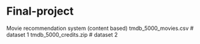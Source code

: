 # Final-project
Movie recommendation system   (content based)
tmdb_5000_movies.csv  # dataset 1
tmdb_5000_credits.zip # dataset 2
